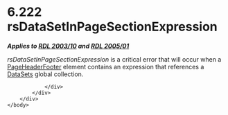 <html dir="LTR" xmlns:mshelp="http://msdn.microsoft.com/mshelp" xmlns:ddue="http://ddue.schemas.microsoft.com/authoring/2003/5" xmlns:xlink="http://www.w3.org/1999/xlink" xmlns:tool="http://www.microsoft.com/tooltip">
    <head>
        <meta http-equiv="Content-Type" content="text/html; CHARSET=utf-8"></meta>
        <meta name="save" content="history"></meta>
        <title>6.222 rsDataSetInPageSectionExpression</title>
        <xml>
            <mshelp:toctitle title="6.222 rsDataSetInPageSectionExpression"></mshelp:toctitle>
            <mshelp:rltitle title="[MS-RDL]: rsDataSetInPageSectionExpression"></mshelp:rltitle>
            <mshelp:keyword index="A" term="dcee0787-7666-401c-ad7d-0af003747861"></mshelp:keyword>
            <mshelp:attr name="DCSext.ContentType" value="open specification"></mshelp:attr>
            <mshelp:attr name="AssetID" value="dcee0787-7666-401c-ad7d-0af003747861"></mshelp:attr>
            <mshelp:attr name="TopicType" value="kbRef"></mshelp:attr>
            <mshelp:attr name="DCSext.Title" value="[MS-RDL]: rsDataSetInPageSectionExpression" />
        </xml>
    </head>
    <body>
        <div id="header">
            <h1 class="heading">6.222 rsDataSetInPageSectionExpression</h1>
        </div>
        <div id="mainSection">
            <div id="mainBody">
                <div id="allHistory" class="saveHistory"></div>
                <div id="sectionSection0" class="section" name="collapseableSection">
                    

<p><b><i>Applies to </i></b><a href="a7e2ad00-07c8-4f6d-80ab-3ad55df7b233.html"><b><i>RDL 2003/10</i></b></a><b><i>
and </i></b><a href="3ebe2912-4958-4832-b391-cad1f5e13338.html"><b><i>RDL 2005/01</i></b></a></p>

<p><i>rsDataSetInPageSectionExpression</i> is a critical error
that will occur when a <a href="ddc35223-1cb6-4136-823b-e72a3d12e1f9.html">PageHeaderFooter</a>
element contains an expression that references a <a href="04877363-bae8-48ab-9de0-409b2ac6d914.html">DataSets</a> global
collection.</p>


                </div>
            </div>
        </div>
    </body>
</html>